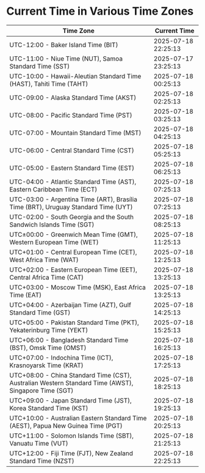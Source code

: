 # Current Time in Various Time Zones

| Time Zone | Current Time |
|-----------|--------------|
| UTC-12:00 - Baker Island Time (BIT) | 2025-07-18 22:25:13 |
| UTC-11:00 - Niue Time (NUT), Samoa Standard Time (SST) | 2025-07-17 23:25:13 |
| UTC-10:00 - Hawaii-Aleutian Standard Time (HAST), Tahiti Time (TAHT) | 2025-07-18 00:25:13 |
| UTC-09:00 - Alaska Standard Time (AKST) | 2025-07-18 02:25:13 |
| UTC-08:00 - Pacific Standard Time (PST) | 2025-07-18 03:25:13 |
| UTC-07:00 - Mountain Standard Time (MST) | 2025-07-18 04:25:13 |
| UTC-06:00 - Central Standard Time (CST) | 2025-07-18 05:25:13 |
| UTC-05:00 - Eastern Standard Time (EST) | 2025-07-18 06:25:13 |
| UTC-04:00 - Atlantic Standard Time (AST), Eastern Caribbean Time (ECT) | 2025-07-18 07:25:13 |
| UTC-03:00 - Argentina Time (ART), Brasília Time (BRT), Uruguay Standard Time (UYT) | 2025-07-18 07:25:13 |
| UTC-02:00 - South Georgia and the South Sandwich Islands Time (SGT) | 2025-07-18 08:25:13 |
| UTC±00:00 - Greenwich Mean Time (GMT), Western European Time (WET) | 2025-07-18 11:25:13 |
| UTC+01:00 - Central European Time (CET), West Africa Time (WAT) | 2025-07-18 12:25:13 |
| UTC+02:00 - Eastern European Time (EET), Central Africa Time (CAT) | 2025-07-18 13:25:13 |
| UTC+03:00 - Moscow Time (MSK), East Africa Time (EAT) | 2025-07-18 13:25:13 |
| UTC+04:00 - Azerbaijan Time (AZT), Gulf Standard Time (GST) | 2025-07-18 14:25:13 |
| UTC+05:00 - Pakistan Standard Time (PKT), Yekaterinburg Time (YEKT) | 2025-07-18 15:25:13 |
| UTC+06:00 - Bangladesh Standard Time (BST), Omsk Time (OMST) | 2025-07-18 16:25:13 |
| UTC+07:00 - Indochina Time (ICT), Krasnoyarsk Time (KRAT) | 2025-07-18 17:25:13 |
| UTC+08:00 - China Standard Time (CST), Australian Western Standard Time (AWST), Singapore Time (SGT) | 2025-07-18 18:25:13 |
| UTC+09:00 - Japan Standard Time (JST), Korea Standard Time (KST) | 2025-07-18 19:25:13 |
| UTC+10:00 - Australian Eastern Standard Time (AEST), Papua New Guinea Time (PGT) | 2025-07-18 20:25:13 |
| UTC+11:00 - Solomon Islands Time (SBT), Vanuatu Time (VUT) | 2025-07-18 21:25:13 |
| UTC+12:00 - Fiji Time (FJT), New Zealand Standard Time (NZST) | 2025-07-18 22:25:13 |
